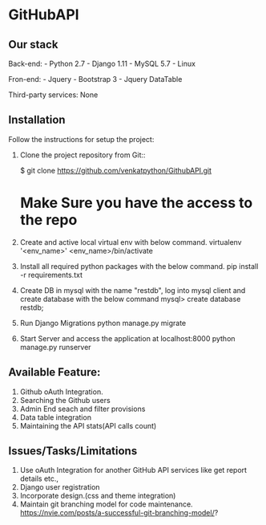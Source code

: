 GitHubAPI
=================


Our stack
---------

Back-end:
    - Python 2.7
    - Django 1.11
    - MySQL 5.7
    - Linux

Fron-end:
    - Jquery
    - Bootstrap 3
    - Jquery DataTable

Third-party services:
    None


Installation
------------

Follow the instructions for setup the project:

1. Clone the project repository from Git::

    $ git clone https://github.com/venkatpython/GithubAPI.git
    # Make Sure you have the access to the repo

2. Create and active local virtual env with below command.
    virtualenv '<env_name>'
    <env_name>/bin/activate

3. Install all required python packages with the below command.
    pip install -r requirements.txt

3. Create DB in mysql with the name "restdb",
    log into mysql client and create database with the below command
    mysql> create database restdb;

4. Run Django Migrations
    python manage.py migrate

5. Start Server and access the application at localhost:8000
    python manage.py runserver

Available Feature:
------------------
1. Github oAuth Integration.
2. Searching  the Github users
3. Admin End seach and filter provisions
4. Data table integration
5. Maintaining the API stats(API calls count)


Issues/Tasks/Limitations
-------------------
1. Use oAuth Integration for another GitHub API services like get report details etc.,
2. Django user registration
3. Incorporate design.(css and theme integration)
4. Maintain git branching model for code maintenance.
https://nvie.com/posts/a-successful-git-branching-model/?
